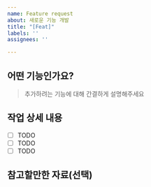 ```yaml
---
name: Feature request
about: 새로운 기능 개발
title: "[Feat]"
labels: ''
assignees: ''

---
```


## 어떤 기능인가요?
> 추가하려는 기능에 대해 간결하게 설명해주세요

## 작업 상세 내용
- [ ] TODO
- [ ] TODO
- [ ] TODO

## 참고할만한 자료(선택)
